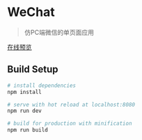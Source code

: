 # WeChat

> 仿PC端微信的单页面应用

[在线预览](http://cdxwangwang.cn/wechat)

## Build Setup

``` bash
# install dependencies
npm install

# serve with hot reload at localhost:8080
npm run dev

# build for production with minification
npm run build
```


